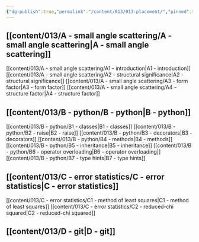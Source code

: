 ```yaml
---
{"dg-publish":true,"permalink":"/content/013/013-placement/","pinned":true,"noteIcon":"3","created":"2025-08-13T05:54:11.472+01:00","updated":"2025-08-22T10:00:31.273+01:00"}
---
```


## [[content/013/A  - small angle scattering/A - small angle scattering\|A - small angle scattering]]
[[content/013/A  - small angle scattering/A1 - introduction\|A1 - introduction]]
[[content/013/A  - small angle scattering/A2 - structural significance\|A2 - structural significance]]
[[content/013/A  - small angle scattering/A3 - form factor\|A3 - form factor]]
[[content/013/A  - small angle scattering/A4 - structure factor\|A4 - structure factor]]
## [[content/013/B  - python/B - python\|B - python]]
[[content/013/B  - python/B1 - classes\|B1 - classes]]
[[content/013/B  - python/B2 - raise\|B2 - raise]]
[[content/013/B  - python/B3 - decorators\|B3 - decorators]]
[[content/013/B  - python/B4 - methods\|B4 - methods]]
[[content/013/B  - python/B5 - inheritance\|B5 - inheritance]]
[[content/013/B  - python/B6 - operator overloading\|B6 - operator overloading]]
[[content/013/B  - python/B7 - type hints\|B7 - type hints]]
## [[content/013/C - error statistics/C - error statistics\|C - error statistics]]
[[content/013/C - error statistics/C1 - method of least squares\|C1 - method of least squares]]
[[content/013/C - error statistics/C2 - reduced-chi squared\|C2 - reduced-chi squared]]
## [[content/013/D - git\|D - git]]

